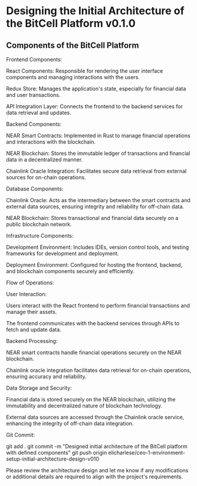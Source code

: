 # Designing the Initial Architecture of the BitCell Platform v0.1.0

## Components of the BitCell Platform

Frontend Components:

React Components: Responsible for rendering the user interface components and managing interactions with the users.

Redux Store: Manages the application's state, especially for financial data and user transactions.

API Integration Layer: Connects the frontend to the backend services for data retrieval and updates.

Backend Components:

NEAR Smart Contracts: Implemented in Rust to manage financial operations and interactions with the blockchain.

NEAR Blockchain: Stores the immutable ledger of transactions and financial data in a decentralized manner.

Chainlink Oracle Integration: Facilitates secure data retrieval from external sources for on-chain operations.

Database Components:

Chainlink Oracle: Acts as the intermediary between the smart contracts and external data sources, ensuring integrity and reliability for off-chain data.

NEAR Blockchain: Stores transactional and financial data securely on a public blockchain network.

Infrastructure Components:

Development Environment: Includes IDEs, version control tools, and testing frameworks for development and deployment.

Deployment Environment: Configured for hosting the frontend, backend, and blockchain components securely and efficiently.

Flow of Operations:

User Interaction:

Users interact with the React frontend to perform financial transactions and manage their assets.

The frontend communicates with the backend services through APIs to fetch and update data.

Backend Processing:

NEAR smart contracts handle financial operations securely on the NEAR blockchain.

Chainlink oracle integration facilitates data retrieval for on-chain operations, ensuring accuracy and reliability.

Data Storage and Security:

Financial data is stored securely on the NEAR blockchain, utilizing the immutability and decentralized nature of blockchain technology.

External data sources are accessed through the Chainlink oracle service, enhancing the integrity of off-chain data integration.

Git Commit:

git add .
git commit -m "Designed initial architecture of the BitCell platform with defined components"
git push origin elicharlese/ceo-1-environment-setup-initial-architecture-design-v010

Please review the architecture design and let me know if any modifications or additional details are required to align with the project's requirements.
